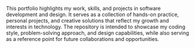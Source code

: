 This portfolio highlights my work, skills, and projects in software development and design. It serves as a collection of hands-on practice, personal projects, and creative solutions that reflect my growth and interests in technology. The repository is intended to showcase my coding style, problem-solving approach, and design capabilities, while also serving as a reference point for future collaborations and opportunities.